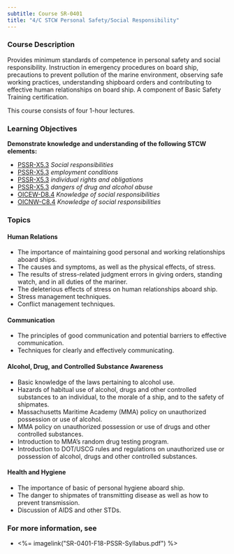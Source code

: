 ```yaml
---
subtitle: Course SR-0401
title: "4/C STCW Personal Safety/Social Responsibility"
---
```


### Course Description

Provides minimum standards of competence in personal safety and social responsibility. Instruction in emergency procedures on board ship, precautions to prevent pollution of the marine environment, observing safe working practices, understanding shipboard orders and contributing to effective human relationships on board ship. A component of Basic Safety Training certification.

This course consists of four 1-hour lectures.


### Learning Objectives

**Demonstrate knowledge and understanding of the following STCW elements:**

* [PSSR-X5.3]({{site.baseurl}}/tables/614.html#PSSR-X5.3) *Social responsibilities*
* [PSSR-X5.3]({{site.baseurl}}/tables/614.html#PSSR-X5.3) *employment conditions*
* [PSSR-X5.3]({{site.baseurl}}/tables/614.html#PSSR-X5.3) *individual rights and obligations*
* [PSSR-X5.3]({{site.baseurl}}/tables/614.html#PSSR-X5.3) *dangers of drug and alcohol abuse*
* [OICEW-D8.4]({{site.baseurl}}/tables/31.html#OICEW-D8.4) *Knowledge of social responsibilities*
* [OICNW-C8.4]({{site.baseurl}}/tables/21.html#OICNW-C8.4) *Knowledge of social responsibilities*


### Topics

#### Human Relations

*	The importance of maintaining good personal and working relationships aboard ships.
*	The causes and symptoms, as well as the physical effects, of stress.
*	The results of stress-related judgment errors in giving orders, standing watch, and in all duties of the mariner.
*	The deleterious effects of stress on human relationships aboard ship.
*	Stress management techniques.
*	Conflict management techniques.

#### Communication

*	The principles of good communication and potential barriers to effective communication.
*	Techniques for clearly and effectively communicating.

#### Alcohol, Drug, and Controlled Substance Awareness

*	Basic knowledge of the laws pertaining to alcohol use.
*	Hazards of habitual use of alcohol, drugs and other controlled substances to an individual, to the morale of a ship, and to the safety of shipmates.
*	Massachusetts Maritime Academy (MMA) policy on unauthorized possession or use of alcohol.
*	MMA policy on unauthorized possession or use of drugs and other controlled substances.  
*	Introduction to MMA’s random drug testing program.
*	Introduction to DOT/USCG rules and regulations on unauthorized use or possession of alcohol, drugs and other controlled substances.

#### Health and Hygiene

*	The importance of basic of personal hygiene aboard ship.
*	The danger to shipmates of transmitting disease as well as how to prevent transmission.
*	Discussion of AIDS and other STDs. 



### For more information, see 

* <%= imagelink("SR-0401-F18-PSSR-Syllabus.pdf") %> 




